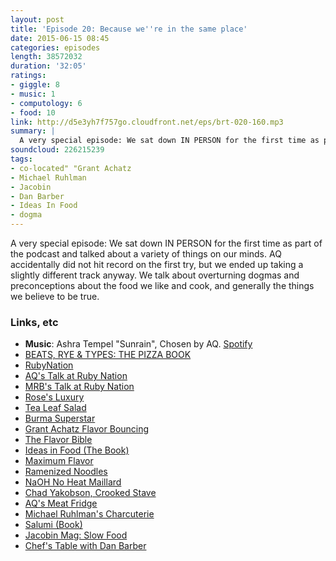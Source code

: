 ```yaml
---
layout: post
title: 'Episode 20: Because we''re in the same place'
date: 2015-06-15 08:45
categories: episodes
length: 38572032
duration: '32:05'
ratings:
- giggle: 8
- music: 1
- computology: 6
- food: 10
link: http://d5e3yh7f757go.cloudfront.net/eps/brt-020-160.mp3
summary: |
  A very special episode: We sat down IN PERSON for the first time as part of the podcast and talked about a variety of things on our minds. AQ accidentally did not hit record on the first try, but we ended up taking a slightly different track anyway. We talk about overturning dogmas and preconceptions about the food we like and cook, and generally the things we believe to be true.
soundcloud: 226215239
tags:
- co-located" "Grant Achatz
- Michael Ruhlman
- Jacobin
- Dan Barber
- Ideas In Food
- dogma
---
```

A very special episode: We sat down IN PERSON for the first time as part of the podcast and talked about a variety of things on our minds. AQ accidentally did not hit record on the first try, but we ended up taking a slightly different track anyway. We talk about overturning dogmas and preconceptions about the food we like and cook, and generally the things we believe to be true.

<!-- more -->

### Links, etc

* <strong>Music</strong>: Ashra Tempel "Sunrain", Chosen by AQ. [Spotify](https://open.spotify.com/track/7xrtYFSpcy2fT6xuyVZzFV)
* [BEATS, RYE & TYPES: THE PIZZA BOOK](http://beatsryetypes.com/pizza)
* [RubyNation](http://www.rubynation.org/)
* [AQ's Talk at Ruby Nation](https://speakerdeck.com/aq/fast-everything-ruby-performance-tools-and-understanding)
* [MRB's Talk at Ruby Nation](https://speakerdeck.com/mrb/compiling-a-dependently-typed-language-to-ruby)
* [Rose's Luxury](http://www.rosesluxury.com/)
* [Tea Leaf Salad](http://cooking.nytimes.com/recipes/8394-fermented-tea-leaf-salad)
* [Burma Superstar](http://www.burmasuperstar.com/)
* [Grant Achatz Flavor Bouncing](https://www.youtube.com/watch?v=XvhjbYXDdu4)
* [The Flavor Bible](http://www.amazon.com/gp/product/0316118400/ref=as_li_tl?ie=UTF8&camp=1789&creative=390957&creativeASIN=0316118400&linkCode=as2&tag=quirkeycom-20&linkId=XPZSXQZW4SBW2DIG)
* [Ideas in Food (The Book)](http://www.amazon.com/gp/product/0307717402/ref=as_li_tl?ie=UTF8&camp=1789&creative=390957&creativeASIN=0307717402&linkCode=as2&tag=quirkeycom-20&linkId=QGZ43XOPNZNWYFN3)
* [Maximum Flavor](http://www.amazon.com/gp/product/0770433219/ref=as_li_tl?ie=UTF8&camp=1789&creative=390957&creativeASIN=0770433219&linkCode=as2&tag=quirkeycom-20&linkId=M4CSPQWW5CPSJ6LH)
* [Ramenized Noodles](http://blog.ideasinfood.com/ideas_in_food/2014/10/ramenized.html)
* [NaOH No Heat Maillard](https://twitter.com/ariellejjohnson/status/604026800935682048)
* [Chad Yakobson, Crooked Stave](http://www.crookedstave.com/)
* [AQ's Meat Fridge](http://aqbasement.herokuapp.com/)
* [Michael Ruhlman's Charcuterie](http://www.amazon.com/gp/product/0393240053/ref=as_li_tl?ie=UTF8&camp=1789&creative=390957&creativeASIN=0393240053&linkCode=as2&tag=quirkeycom-20&linkId=RFJPHFYA2EQNLL5V)
* [Salumi (Book)](http://www.amazon.com/gp/product/0393068595/ref=as_li_tl?ie=UTF8&camp=1789&creative=390957&creativeASIN=0393068595&linkCode=as2&tag=quirkeycom-20&linkId=LRSKPFXC2O76PGT7)
* [Jacobin Mag: Slow Food](https://www.jacobinmag.com/2015/05/slow-food-artisanal-natural-preservatives/)
* [Chef's Table with Dan Barber](http://www.netflix.com/WiMovie/80007945)
